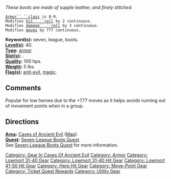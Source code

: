 *These boots are made of supple leather, and finely stitched.*

[`Armor`` ``class`](Armor_Values "wikilink")` is 8-9.`  
`Modifies `[`hit`` ``roll`](Hit_Roll "wikilink")` by 2 continuous.`  
`Modifies `[`damage`` ``roll`](Damage_Roll "wikilink")` by 3 continuous.`  
`Modifies `[`moves`](Move_Points "wikilink")` by 777 continuous.`

**Keyword(s):** seven, league, boots.  
**[Level(s)](Object_Level "wikilink"):** 40.  
**[Type](:Category:_Object_Types "wikilink"):**
[armor](:Category:_Armor "wikilink").  
**[Slot(s)](Object_Slots "wikilink"):** <worn on feet>.  
**[Quality](Object_Quality "wikilink"):** 100 hps.  
**[Weight](Object_Weight "wikilink"):** 5 lbs.  
**[Flag(s)](:Category:_Object_Flags "wikilink"):**
[anti-evil](Anti-Evil_Flag "wikilink"),
[magic](Magic_Flag "wikilink").  

## Comments

Popular for low heroes due to the +777 moves as it helps avoids running
out of movement points when in a group.

## Directions

**[Area](:Category:_Areas "wikilink"):** [Caves of Ancient
Evil](:Category:_Caves_Of_Ancient_Evil "wikilink")
([Map](Caves_Of_Ancient_Evil_Map "wikilink")).  
**[Quest](:Category:_Ticket_Quests "wikilink"):** [Seven-League Boots
Quest](Seven-League_Boots_Quest "wikilink").  
See [Seven-League Boots Quest](Seven-League_Boots_Quest "wikilink") for
more information.

[Category: Gear In Caves Of Ancient
Evil](Category:_Gear_In_Caves_Of_Ancient_Evil "wikilink") [Category:
Armor](Category:_Armor "wikilink") [Category: Lowmort 31-40
Gear](Category:_Lowmort_31-40_Gear "wikilink") [Category: Lowmort 31-40
Hit Gear](Category:_Lowmort_31-40_Hit_Gear "wikilink") [Category:
Lowmort 41-50 Hit Gear](Category:_Lowmort_41-50_Hit_Gear "wikilink")
[Category: Hero Hit Gear](Category:_Hero_Hit_Gear "wikilink") [Category:
Move-Point Gear](Category:_Move-Point_Gear "wikilink") [Category: Ticket
Quest Rewards](Category:_Ticket_Quest_Rewards "wikilink") [Category:
Utility Gear](Category:_Utility_Gear "wikilink")
